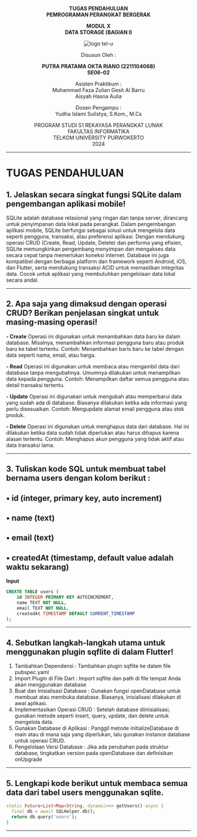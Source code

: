 <div align="center">

**TUGAS PENDAHULUAN**  
**PEMROGRAMAN PERANGKAT BERGERAK**

**MODUL X**  
**DATA STORAGE (BAGIAN I)**

![logo tel-u](https://github.com/user-attachments/assets/3a44181d-9c92-47f6-8cf0-87755117fd99)

Disusun Oleh :

**PUTRA PRATAMA OKTA RIANO (2211104068)**  
**SE06-02**

Asisten Praktikum :  
Muhammad Faza Zulian Gesit Al Barru  
Aisyah Hasna Aulia

Dosen Pengampu :  
Yudha Islami Sulistya, S.Kom., M.Cs

PROGRAM STUDI S1 REKAYASA PERANGKAT LUNAK  
FAKULTAS INFORMATIKA  
TELKOM UNIVERSITY PURWOKERTO  
2024

</div>

---

# TUGAS PENDAHULUAN

## 1. Jelaskan secara singkat fungsi SQLite dalam pengembangan aplikasi mobile!
SQLite adalah database relasional yang ringan dan tanpa server, dirancang untuk penyimpanan data lokal pada perangkat. Dalam pengembangan aplikasi mobile, SQLite berfungsi sebagai solusi untuk mengelola data seperti pengguna, transaksi, atau preferensi aplikasi. Dengan mendukung operasi CRUD (Create, Read, Update, Delete) dan performa yang efisien, SQLite memungkinkan pengembang menyimpan dan mengakses data secara cepat tanpa memerlukan koneksi internet. Database ini juga kompatibel dengan berbagai platform dan framework seperti Android, iOS, dan Flutter, serta mendukung transaksi ACID untuk memastikan integritas data. Cocok untuk aplikasi yang membutuhkan pengelolaan data lokal secara andal.

---

## 2. Apa saja yang dimaksud dengan operasi CRUD? Berikan penjelasan singkat untuk masing-masing operasi!
**- Create**
Operasi ini digunakan untuk menambahkan data baru ke dalam database. Misalnya, menambahkan informasi pengguna baru atau produk baru ke tabel tertentu.
Contoh: Menambahkan baris baru ke tabel dengan data seperti nama, email, atau harga.

**- Read**
Operasi ini digunakan untuk membaca atau mengambil data dari database tanpa mengubahnya. Umumnya dilakukan untuk menampilkan data kepada pengguna.
Contoh: Menampilkan daftar semua pengguna atau detail transaksi tertentu.

**- Update**
Operasi ini digunakan untuk mengubah atau memperbarui data yang sudah ada di database. Biasanya dilakukan ketika ada informasi yang perlu disesuaikan.
Contoh: Mengupdate alamat email pengguna atau stok produk.

**- Delete**
Operasi ini digunakan untuk menghapus data dari database. Hal ini dilakukan ketika data sudah tidak diperlukan atau harus dihapus karena alasan tertentu.
Contoh: Menghapus akun pengguna yang tidak aktif atau data transaksi lama.

---

## 3. Tuliskan kode SQL untuk membuat tabel bernama users dengan kolom berikut :
  • id (integer, primary key, auto increment)
  -
  • name (text)
  -
  • email (text)
  -
  • createdAt (timestamp, default value adalah waktu sekarang)
  -

**Input**
```sql
CREATE TABLE users (
    id INTEGER PRIMARY KEY AUTOINCREMENT,
    name TEXT NOT NULL,
    email TEXT NOT NULL,
    createdAt TIMESTAMP DEFAULT CURRENT_TIMESTAMP
);

```
---
## 4. Sebutkan langkah-langkah utama untuk menggunakan plugin sqflite di dalam Flutter!
1. Tambahkan Dependensi : Tambahkan plugin sqflite ke dalam file pubspec.yaml
2. Import Plugin di File Dart : Import sqflite dan path di file tempat Anda akan menggunakan database
3. Buat dan Inisialisasi Database : Gunakan fungsi openDatabase untuk membuat atau membuka database. Biasanya, inisialisasi dilakukan di awal aplikasi.
4. Implementasikan Operasi CRUD : Setelah database diinisialisasi, gunakan metode seperti insert, query, update, dan delete untuk mengelola data.
5. Gunakan Database di Aplikasi : Panggil metode initializeDatabase di main atau di mana saja yang diperlukan, lalu gunakan instance database untuk operasi CRUD.
6. Pengelolaan Versi Database : Jika ada perubahan pada struktur database, tingkatkan version pada openDatabase dan definisikan onUpgrade

---
## 5. Lengkapi kode berikut untuk membaca semua data dari tabel users menggunakan sqlite.

```dart
static Future<List<Map<String, dynamic>>> getUsers() async {
  final db = await SQLHelper.db();
  return db.query('users'); 
}

```
  

---
